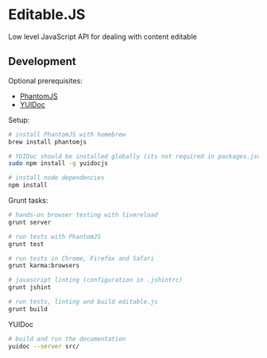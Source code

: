 Editable.JS
==========

Low level JavaScript API for dealing with content editable


Development
-----------

Optional prerequisites:  
- [PhantomJS](http://phantomjs.org/)
- [YUIDoc](http://yui.github.com/yuidoc/)

Setup:
```bash
# install PhantomJS with homebrew
brew install phantomjs

# YUIDoc should be installed globally (its not required in packages.json)
sudo npm install -g yuidocjs

# install node dependencies
npm install
```

Grunt tasks:  
```bash
# hands-on browser testing with livereload
grunt server

# run tests with PhantomJS
grunt test

# run tests in Chrome, Firefox and Safari
grunt karma:browsers

# javascript linting (configuration in .jshintrc)
grunt jshint

# run tests, linting and build editable.js
grunt build
```

YUIDoc
```bash
# build and run the documentation
yuidoc --server src/
```
